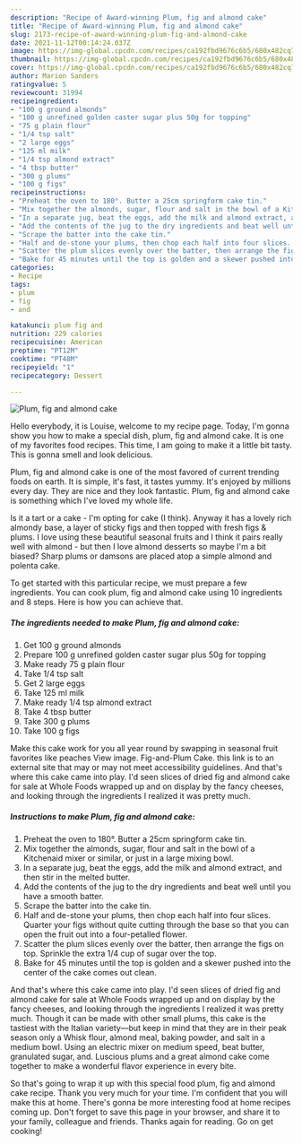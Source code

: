 ```yaml
---
description: "Recipe of Award-winning Plum, fig and almond cake"
title: "Recipe of Award-winning Plum, fig and almond cake"
slug: 2173-recipe-of-award-winning-plum-fig-and-almond-cake
date: 2021-11-12T00:14:24.037Z
image: https://img-global.cpcdn.com/recipes/ca192fbd9676c6b5/680x482cq70/plum-fig-and-almond-cake-recipe-main-photo.jpg
thumbnail: https://img-global.cpcdn.com/recipes/ca192fbd9676c6b5/680x482cq70/plum-fig-and-almond-cake-recipe-main-photo.jpg
cover: https://img-global.cpcdn.com/recipes/ca192fbd9676c6b5/680x482cq70/plum-fig-and-almond-cake-recipe-main-photo.jpg
author: Marion Sanders
ratingvalue: 5
reviewcount: 31994
recipeingredient:
- "100 g ground almonds"
- "100 g unrefined golden caster sugar plus 50g for topping"
- "75 g plain flour"
- "1/4 tsp salt"
- "2 large eggs"
- "125 ml milk"
- "1/4 tsp almond extract"
- "4 tbsp butter"
- "300 g plums"
- "100 g figs"
recipeinstructions:
- "Preheat the oven to 180°. Butter a 25cm springform cake tin."
- "Mix together the almonds, sugar, flour and salt in the bowl of a Kitchenaid mixer or similar, or just in a large mixing bowl."
- "In a separate jug, beat the eggs, add the milk and almond extract, and then stir in the melted butter."
- "Add the contents of the jug to the dry ingredients and beat well until you have a smooth batter."
- "Scrape the batter into the cake tin."
- "Half and de-stone your plums, then chop each half into four slices. Quarter your figs without quite cutting through the base so that you can open the fruit out into a four-petalled flower."
- "Scatter the plum slices evenly over the batter, then arrange the figs on top. Sprinkle the extra 1/4 cup of sugar over the top."
- "Bake for 45 minutes until the top is golden and a skewer pushed into the center of the cake comes out clean."
categories:
- Recipe
tags:
- plum
- fig
- and

katakunci: plum fig and 
nutrition: 229 calories
recipecuisine: American
preptime: "PT12M"
cooktime: "PT48M"
recipeyield: "1"
recipecategory: Dessert

---
```



![Plum, fig and almond cake](https://img-global.cpcdn.com/recipes/ca192fbd9676c6b5/680x482cq70/plum-fig-and-almond-cake-recipe-main-photo.jpg)

Hello everybody, it is Louise, welcome to my recipe page. Today, I'm gonna show you how to make a special dish, plum, fig and almond cake. It is one of my favorites food recipes. This time, I am going to make it a little bit tasty. This is gonna smell and look delicious.

Plum, fig and almond cake is one of the most favored of current trending foods on earth. It is simple, it's fast, it tastes yummy. It's enjoyed by millions every day. They are nice and they look fantastic. Plum, fig and almond cake is something which I've loved my whole life.

Is it a tart or a cake - I'm opting for cake (I think). Anyway it has a lovely rich almondy base, a layer of sticky figs and then topped with fresh figs & plums. I love using these beautiful seasonal fruits and I think it pairs really well with almond - but then I love almond desserts so maybe I'm a bit biased? Sharp plums or damsons are placed atop a simple almond and polenta cake.


To get started with this particular recipe, we must prepare a few ingredients. You can cook plum, fig and almond cake using 10 ingredients and 8 steps. Here is how you can achieve that.

<!--inarticleads1-->

##### The ingredients needed to make Plum, fig and almond cake:

1. Get 100 g ground almonds
1. Prepare 100 g unrefined golden caster sugar plus 50g for topping
1. Make ready 75 g plain flour
1. Take 1/4 tsp salt
1. Get 2 large eggs
1. Take 125 ml milk
1. Make ready 1/4 tsp almond extract
1. Take 4 tbsp butter
1. Take 300 g plums
1. Take 100 g figs


Make this cake work for you all year round by swapping in seasonal fruit favorites like peaches View image. Fig-and-Plum Cake. this link is to an external site that may or may not meet accessibility guidelines. And that's where this cake came into play. I'd seen slices of dried fig and almond cake for sale at Whole Foods wrapped up and on display by the fancy cheeses, and looking through the ingredients I realized it was pretty much. 

<!--inarticleads2-->

##### Instructions to make Plum, fig and almond cake:

1. Preheat the oven to 180°. Butter a 25cm springform cake tin.
1. Mix together the almonds, sugar, flour and salt in the bowl of a Kitchenaid mixer or similar, or just in a large mixing bowl.
1. In a separate jug, beat the eggs, add the milk and almond extract, and then stir in the melted butter.
1. Add the contents of the jug to the dry ingredients and beat well until you have a smooth batter.
1. Scrape the batter into the cake tin.
1. Half and de-stone your plums, then chop each half into four slices. Quarter your figs without quite cutting through the base so that you can open the fruit out into a four-petalled flower.
1. Scatter the plum slices evenly over the batter, then arrange the figs on top. Sprinkle the extra 1/4 cup of sugar over the top.
1. Bake for 45 minutes until the top is golden and a skewer pushed into the center of the cake comes out clean.


And that's where this cake came into play. I'd seen slices of dried fig and almond cake for sale at Whole Foods wrapped up and on display by the fancy cheeses, and looking through the ingredients I realized it was pretty much. Though it can be made with other small plums, this cake is the tastiest with the Italian variety—but keep in mind that they are in their peak season only a Whisk flour, almond meal, baking powder, and salt in a medium bowl. Using an electric mixer on medium speed, beat butter, granulated sugar, and. Luscious plums and a great almond cake come together to make a wonderful flavor experience in every bite. 

So that's going to wrap it up with this special food plum, fig and almond cake recipe. Thank you very much for your time. I'm confident that you will make this at home. There's gonna be more interesting food at home recipes coming up. Don't forget to save this page in your browser, and share it to your family, colleague and friends. Thanks again for reading. Go on get cooking!
